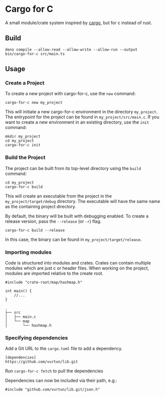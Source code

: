 # Cargo for C

A small module/crate system inspired by [cargo](https://github.com/rust-lang/cargo), but for c instead of rust.

## Build

```
deno compile --allow-read --allow-write --allow-run --output bin/cargo-for-c src/main.ts
```

## Usage

### Create a Project

To create a new project with cargo-for-c, use the `new` command:

```
cargo-for-c new my_project
```

This will initiate a new cargo-for-c environment in the directory `my_project`.
The entrypoint for the project can be found in `my_project/src/main.c`.
If you want to create a new environment in an existing directory, use the `init` command:

```
mkdir my_project
cd my_project
cargo-for-c init
```

### Build the Project

The project can be built from its top-level directory using the `build` command:

```
cd my_project
cargo-for-c build
```

This will create an executable from the project in the `my_project/target/debug` directory.
The executable will have the same name as the containing project directory.

By default, the binary will be built with debugging enabled.
To create a release version, pass the `--release` (or `-r`) flag.

```
cargo-for-c build --release
```

In this case, the binary can be found in `my_project/target/release`.

### Importing modules

Code is structured into modules and crates.
Crates can contain multiple modules which are just c or header files.
When working on the project, modules are imported relative to the create root.

```
#include "crate-root/map/hashmap.h"

int main() {
    //...
}
```

```
.
├── src
│   ├── main.c
│   └── map
│       └── hashmap.h
```

### Specifying dependencies

Add a Git URL to the `cargo.toml` file to add a dependency.

```
[dependencies]
https://github.com/vurtun/lib.git
```

Run `cargo-for-c fetch` to pull the dependencies

Dependencies can now be included via their path, e.g.:

```
#include "github.com/vurtun/lib.git/json.h"
```
